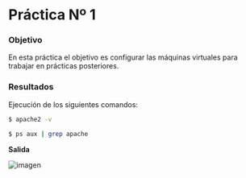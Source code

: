 # Práctica Nº 1

### Objetivo

En esta práctica el objetivo es configurar las máquinas virtuales para trabajar en prácticas posteriores.

### Resultados

 Ejecución de los siguientes comandos:

```sh
$ apache2 -v
```
```sh
$ ps aux | grep apache
```
**Salida** 

![imagen](https://github.com/marlenelisvas/SWAP/blob/master/images/practica1%20_S3.png)
